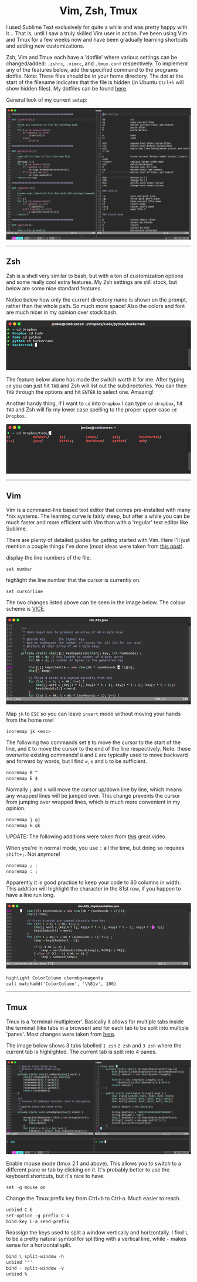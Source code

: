 <center> <h1>Vim, Zsh, Tmux</h1> </center>

I used Sublime Text exclusively for quite a while and was pretty happy with it... That is, until I saw a truly skilled Vim user in action. I've been using Vim and Tmux for a few weeks now and have been gradually learning shortcuts and adding new customizations.

Zsh, Vim and Tmux each have a 'dotfile' where various settings can be changed/added: `.zshrc`, `.vimrc`, and `.tmux.conf` respectively. To implement any of the features below, add the specified command to the programs dotfile. Note: These files should be in your home directory. The dot at the start of the filename indicates that the file is hidden (in Ubuntu `Ctrl+h` will show hidden files). My dotfiles can be found [here](www.github.com/jordanmckinney/DotFiles).

General look of my current setup:

<img src="/src/images/vimtmux.png" alt="Drawing" style="max-width: 100%;"/>

------------------------------

## Zsh

Zsh is a shell very similar to bash, but with a ton of customization options and some really cool extra features. My Zsh settings are still stock, but below are some nice standard features.

Notice below how only the current directory name is shown on the prompt, rather than the whole path. So much more space! Also the colors and font are much nicer in my opinion over stock bash. 

<img src="/src/images/zsh1.png" alt="Drawing" style="max-width: 100%;"/>


The feature below alone has made the switch worth it for me. After typing `cd` you can just hit `TAB` and Zsh will list out the subdirectories. You can then `TAB` through the options and hit `ENTER` to select one. Amazing!

Another handy thing, if I want to `cd` into `Dropbox` I can type `cd dropbox`, hit `TAB` and Zsh will fix my lower case spelling to the proper upper case `cd Dropbox`.

<img src="/src/images/zsh2.png" alt="Drawing" style="max-width: 100%;"/>

------------------------------

## Vim

Vim is a command-line based text editor that comes pre-installed with many \*nix systems. The learning curve is fairly steep, but after a while you can be much faster and more efficient with Vim than with a 'regular' text editor like Sublime.  

There are plenty of detailed guides for getting started with Vim. Here I'll just mention a couple things I've done (most ideas were taken from [this post](https://dougblack.io/words/a-good-vimrc.html)). 

display the line numbers of the file.

```
set number 
```

highlight the line number that the cursor is currently on.

```
set cursorline
```

The two changes listed above can be seen in the image below. The colour scheme is [VICE](https://github.com/bcicen/vim-vice).

<img src="/src/images/vim1.png" alt="Drawing" style="max-width: 100%;"/>

Map `jk` to `ESC` so you can leave `insert` mode without moving your hands from the home row!

```
inoremap jk <esc> 
```

The following two commands set `B` to move the cursor to the start of the line, and `E` to move the cursor to the end of the line respectively. Note: these overwrite existing commands! `B` and `E` are typically used to move backward and forward by words, but I find `w`, `e` and  `b` to be sufficient.

```
nnoremap B ^
nnoremap E $
```

Normally `j` and `k` will move the cursor up/down line by line, which means any wrapped lines will be jumped over. This change prevents the cursor from jumping over wrapped lines, which is much more convenient in my opinion. 

```
nnoremap j gj
nnoremap k gk
```
UPDATE: The following additions were taken from [this](https://youtu.be/aHm36-na4-4) great video.

When you're in normal mode, you use `:` all the time, but doing so requires `shift+;`. Not anymore!

```
nnoremap ; :
nnoremap : ;
```

Apparently it is good practice to keep your code to 80 columns in width. This addition will highlight the character in the 81st row, if you happen to have a line run long.

<img src="/src/images/vim2.png" alt="Drawing" style="max-width: 100%;"/>

```
highlight ColorColumn ctermbg=magenta
call matchadd('ColorColumn', '\%81v', 100)
```

------------------------------

## Tmux

Tmux is a 'terminal-multiplexer'. Basically it allows for multiple tabs inside the terminal (like tabs in a browser) and for each tab to be split into multiple 'panes'. Most changes were taken from [here](http://www.hamvocke.com/blog/a-guide-to-customizing-your-tmux-conf/).

The image below shows 3 tabs labelled `1 zsh` `2 zsh` and `3 zsh` where the current tab is highlighted. The current tab is split into 4 panes.

<img src="/src/images/tmux1.png" alt="Drawing" style="max-width: 100%;"/>

Enable mouse mode (tmux 2.1 and above). This allows you to switch to a different pane or tab by clicking on it. It's probably better to use the keyboard shortcuts, but it's nice to have. 

```
set -g mouse on
```

Change the Tmux prefix key from Ctrl+b to Ctrl-a. Much easier to reach. 

```
unbind C-b
set-option -g prefix C-a
bind-key C-a send-prefix
```

Reassign the keys used to split a window vertically and horizontally. I find `\` to be a pretty natural symbol for splitting with a vertical line, while `-` makes sense for a horizontal split. 

```
bind \ split-window -h
unbind '"'
bind - split-window -v
unbind %
```
